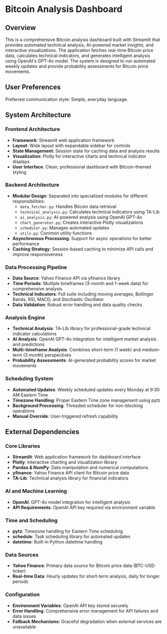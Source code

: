 # Bitcoin Analysis Dashboard

## Overview

This is a comprehensive Bitcoin analysis dashboard built with Streamlit that provides automated technical analysis, AI-powered market insights, and interactive visualizations. The application fetches real-time Bitcoin price data, calculates technical indicators, and generates intelligent analysis using OpenAI's GPT-4o model. The system is designed to run automated weekly updates and provide probability assessments for Bitcoin price movements.

## User Preferences

Preferred communication style: Simple, everyday language.

## System Architecture

### Frontend Architecture
- **Framework**: Streamlit web application framework
- **Layout**: Wide layout with expandable sidebar for controls
- **State Management**: Session state for caching data and analysis results
- **Visualization**: Plotly for interactive charts and technical indicator displays
- **User Interface**: Clean, professional dashboard with Bitcoin-themed styling

### Backend Architecture
- **Modular Design**: Separated into specialized modules for different responsibilities:
  - `data_fetcher.py`: Handles Bitcoin data retrieval
  - `technical_analysis.py`: Calculates technical indicators using TA-Lib
  - `ai_analysis.py`: AI-powered analysis using OpenAI GPT-4o
  - `chart_generator.py`: Creates interactive Plotly visualizations
  - `scheduler.py`: Manages automated updates
  - `utils.py`: Common utility functions
- **Asynchronous Processing**: Support for async operations for better performance
- **Caching Strategy**: Session-based caching to minimize API calls and improve responsiveness

### Data Processing Pipeline
- **Data Source**: Yahoo Finance API via yfinance library
- **Time Periods**: Multiple timeframes (3-month and 1-week data) for comprehensive analysis
- **Technical Indicators**: Full suite including moving averages, Bollinger Bands, RSI, MACD, and Stochastic Oscillator
- **Data Validation**: Robust error handling and data quality checks

### Analysis Engine
- **Technical Analysis**: TA-Lib library for professional-grade technical indicator calculations
- **AI Analysis**: OpenAI GPT-4o integration for intelligent market analysis and predictions
- **Multi-timeframe Analysis**: Combines short-term (1 week) and medium-term (3 month) perspectives
- **Probability Assessments**: AI-generated probability scores for market movements

### Scheduling System
- **Automated Updates**: Weekly scheduled updates every Monday at 9:30 AM Eastern Time
- **Timezone Handling**: Proper Eastern Time zone management using pytz
- **Background Processing**: Threaded scheduler for non-blocking operations
- **Manual Override**: User-triggered refresh capability

## External Dependencies

### Core Libraries
- **Streamlit**: Web application framework for dashboard interface
- **Plotly**: Interactive charting and visualization library
- **Pandas & NumPy**: Data manipulation and numerical computations
- **yfinance**: Yahoo Finance API client for Bitcoin price data
- **TA-Lib**: Technical analysis library for financial indicators

### AI and Machine Learning
- **OpenAI**: GPT-4o model integration for intelligent analysis
- **API Requirements**: OpenAI API key required via environment variable

### Time and Scheduling
- **pytz**: Timezone handling for Eastern Time scheduling
- **schedule**: Task scheduling library for automated updates
- **datetime**: Built-in Python datetime handling

### Data Sources
- **Yahoo Finance**: Primary data source for Bitcoin price data (BTC-USD ticker)
- **Real-time Data**: Hourly updates for short-term analysis, daily for longer periods

### Configuration
- **Environment Variables**: OpenAI API key stored securely
- **Error Handling**: Comprehensive error management for API failures and data issues
- **Fallback Mechanisms**: Graceful degradation when external services are unavailable